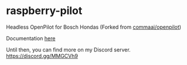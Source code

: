 # raspberry-pilot
Headless OpenPilot for Bosch Hondas (Forked from [commaai/openpilot](http://github.com/commaai/openpilot))

Documentation [here](https://gernby.github.io/raspberry-pilot/)

Until then, you can find more on my Discord server.
https://discord.gg/MMGCVh9
